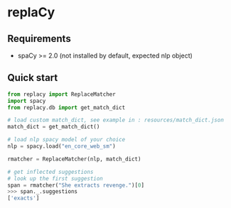 # replaCy

## Requirements

- spaCy >= 2.0 (not installed by default, expected nlp object)


## Quick start

```python
from replacy import ReplaceMatcher
import spacy
from replacy.db import get_match_dict

# load custom match_dict, see example in : resources/match_dict.json
match_dict = get_match_dict()

# load nlp spacy model of your choice
nlp = spacy.load("en_core_web_sm")

rmatcher = ReplaceMatcher(nlp, match_dict)

# get inflected suggestions
# look up the first suggestion
span = rmatcher("She extracts revenge.")[0]
>>> span._.suggestions
['exacts']

```